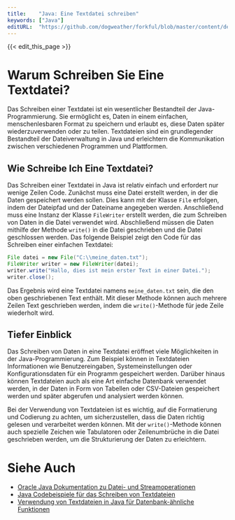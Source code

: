 ```yaml
---
title:    "Java: Eine Textdatei schreiben"
keywords: ["Java"]
editURL:  "https://github.com/dogweather/forkful/blob/master/content/de/java/writing-a-text-file.md"
---
```


{{< edit_this_page >}}

# Warum Schreiben Sie Eine Textdatei?

Das Schreiben einer Textdatei ist ein wesentlicher Bestandteil der Java-Programmierung. Sie ermöglicht es, Daten in einem einfachen, menschenlesbaren Format zu speichern und erlaubt es, diese Daten später wiederzuverwenden oder zu teilen. Textdateien sind ein grundlegender Bestandteil der Dateiverwaltung in Java und erleichtern die Kommunikation zwischen verschiedenen Programmen und Plattformen.

## Wie Schreibe Ich Eine Textdatei?

Das Schreiben einer Textdatei in Java ist relativ einfach und erfordert nur wenige Zeilen Code. Zunächst muss eine Datei erstellt werden, in der die Daten gespeichert werden sollen. Dies kann mit der Klasse `File` erfolgen, indem der Dateipfad und der Dateiname angegeben werden. Anschließend muss eine Instanz der Klasse `FileWriter` erstellt werden, die zum Schreiben von Daten in die Datei verwendet wird. Abschließend müssen die Daten mithilfe der Methode `write()` in die Datei geschrieben und die Datei geschlossen werden. Das folgende Beispiel zeigt den Code für das Schreiben einer einfachen Textdatei:

```Java
File datei = new File("C:\\meine_daten.txt");
FileWriter writer = new FileWriter(datei);
writer.write("Hallo, dies ist mein erster Text in einer Datei.");
writer.close();
```

Das Ergebnis wird eine Textdatei namens `meine_daten.txt` sein, die den oben geschriebenen Text enthält. Mit dieser Methode können auch mehrere Zeilen Text geschrieben werden, indem die `write()`-Methode für jede Zeile wiederholt wird.

## Tiefer Einblick

Das Schreiben von Daten in eine Textdatei eröffnet viele Möglichkeiten in der Java-Programmierung. Zum Beispiel können in Textdateien Informationen wie Benutzereingaben, Systemeinstellungen oder Konfigurationsdaten für ein Programm gespeichert werden. Darüber hinaus können Textdateien auch als eine Art einfache Datenbank verwendet werden, in der Daten in Form von Tabellen oder CSV-Dateien gespeichert werden und später abgerufen und analysiert werden können.

Bei der Verwendung von Textdateien ist es wichtig, auf die Formatierung und Codierung zu achten, um sicherzustellen, dass die Daten richtig gelesen und verarbeitet werden können. Mit der `write()`-Methode können auch spezielle Zeichen wie Tabulatoren oder Zeilenumbrüche in die Datei geschrieben werden, um die Strukturierung der Daten zu erleichtern.

# Siehe Auch

- [Oracle Java Dokumentation zu Datei- und Streamoperationen](https://docs.oracle.com/javase/tutorial/essential/io/file.html)
- [Java Codebeispiele für das Schreiben von Textdateien](https://www.codebeispiele.de/java-codebeispiele-textdateien-schreiben-text-dateien-writer-buffferedwriter-dateiausgabe-815.html)
- [Verwendung von Textdateien in Java für Datenbank-ähnliche Funktionen](https://www.guru99.com/reading-and-writing-files-in-java.html)